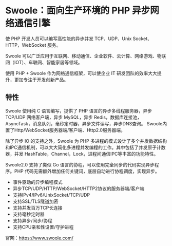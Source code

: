 # Swoole：面向生产环境的 PHP 异步网络通信引擎
使 PHP 开发人员可以编写高性能的异步并发 TCP、UDP、Unix Socket、HTTP，WebSocket 服务。

Swoole 可以广泛应用于互联网、移动通信、企业软件、云计算、网络游戏、物联网（IOT）、车联网、智能家居等领域。 

使用 PHP + Swoole 作为网络通信框架，可以使企业 IT 研发团队的效率大大提升，更加专注于开发创新产品。

## 特性
Swoole 使用纯 C 语言编写，提供了 PHP 语言的异步多线程服务器，异步 TCP/UDP 网络客户端，异步 MySQL，异步 Redis，数据库连接池，AsyncTask，消息队列，毫秒定时器，异步文件读写，异步DNS查询。 Swoole内置了Http/WebSocket服务器端/客户端、Http2.0服务器端。

除了异步 IO 的支持之外，Swoole 为 PHP 多进程的模式设计了多个并发数据结构和IPC通信机制，可以大大简化多进程并发编程的工作。其中包括了并发原子计数器，并发 HashTable，Channel，Lock，进程间通信IPC等丰富的功能特性。

Swoole2.0 支持了类似 Go 语言的协程，可以使用完全同步的代码实现异步程序。PHP 代码无需额外增加任何关键词，底层自动进行协程调度，实现异步。


- 事件驱动的异步编程模式
- 异步TCP/UDP/HTTP/WebSocket/HTTP2协议的服务器端/客户端
- 支持IPv4/IPv6/UnixSocket/TCP/UDP
- 支持SSL/TLS隧道加密
- 支持并发百万TCP长连接
- 支持毫秒定时器
- 支持异步/同步/协程
- 支持CPU亲和性设置/守护进程

官网：https://www.swoole.com/
